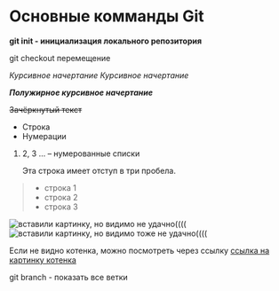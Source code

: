 # Основные комманды Git

**git init - инициализация локального репозитория**

git checkout перемещение 

*Курсивное начертание*
 _Курсивное начертание_

***Полужирное курсивное начертание***

~~Зачёркнутый текст~~

* Строка
* Нумерации

1. 2, 3 … – нумерованные списки


   Эта строка имеет отступ в три пробела.

> * строка 1
> * строка 2
> * строка 3

![вставили картинку, но видимо не удачно((((](C:/Users/1/Desktop/gitt/28.09/kat.jpg)
<image src="https://www.google.com/url?sa=i&url=https%3A%2F%2Fru.wikipedia.org%2Fwiki%2F%25D0%259A%25D0%25BE%25D1%2582%25D1%2591%25D0%25BD%25D0%25BE%25D0%25BA&psig=AOvVaw0ebJyowC_N8UAQR4idsrSG&ust=1696000484852000&source=images&cd=vfe&ved=0CBEQjRxqFwoTCOjHgKbMzYEDFQAAAAAdAAAAABAE" alt="вставили картинку, но видимо тоже не удачно((((">

Если не видно котенка, можно посмотреть через ссылку [ссылка на картинку котенка](https://ru.wikipedia.org/wiki/%D0%9A%D0%BE%D1%82%D1%91%D0%BD%D0%BE%D0%BA#/media/%D0%A4%D0%B0%D0%B9%D0%BB:1-month-old_kittens_32.jpg)

git branch - показать все ветки
